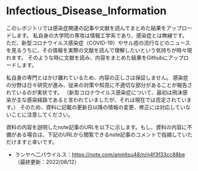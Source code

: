 # Infectious_Disease_Information
このレポジトリでは感染症関連の記事や文献を読んでまとめた結果をアップロードします。
私自身の大学院の専攻は情報工学系であり、感染症とは無縁です。
ただ、新型コロナウイルス感染症（COVID-19）やサル痘の流行などのニュースを見るうちに、その情報を実際の文献を読んで理解したいという気持ちが時々現れます。
そのような時に文献を読み、内容をまとめた結果をGithubにアップロードします。

私自身の専門とはかけ離れているため、内容の正しさは保証しません。
感染症の分野は日々研究が進み、従来の対策や知見に不適切な部分があることが報告されているのが実状です。
（新型コロナウイルス感染症について、最初は飛沫感染が主な感染経路であると言われていましたが、それは現在では否定されています。）
そのため、資料に記載の更新日以降の情報の変更、修正には対応していないことに注意してください。

資料の内容を説明したnote記事のURLを以下に示します。もし、資料の内容に不備がある場合は、下記のURLから閲覧できるnote記事のコメントで指摘していただけますと幸いです。
- ランヤへ二パウイルス：https://note.com/anmitsu48/n/n4f3f33cc88be （最終更新：2022/08/12）
